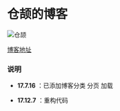 # 仓颉的博客

![仓颉](https://FECangjie.github.io/dist/images/cj.jpg "")

[博客地址](https://FECangjie.github.io "go")  

### 说明

- **17.7.16** ：已添加博客分类 分页 加载

- **17.12.7** ：重构代码
